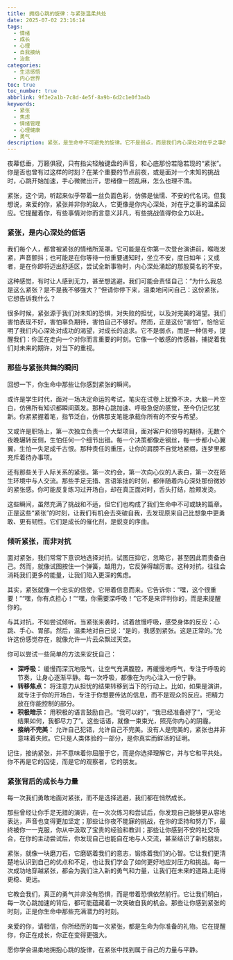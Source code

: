 ```yaml
---
title: 拥抱心跳的旋律：与紧张温柔共处
date: 2025-07-02 23:16:14
tags:
  - 情绪
  - 成长
  - 心理
  - 自我接纳
  - 治愈
categories:
  - 生活感悟
  - 内心世界
toc: true
toc_number: true
abbrlink: 9f3e2a1b-7c8d-4e5f-8a9b-6d2c1e0f3a4b
keywords:
  - 紧张
  - 焦虑
  - 情绪管理
  - 心理健康
  - 勇气
description: 紧张，是生命中不可避免的旋律。它不是弱点，而是我们内心深处对在乎之事的温柔回应。这篇文章将带你走进紧张的内心世界，学会倾听它、理解它，并最终与它温柔共处，发现其中蕴藏的成长与力量。
---
```


夜幕低垂，万籁俱寂，只有指尖轻触键盘的声音，和心底那份若隐若现的“紧张”。你是否也曾有过这样的时刻？在某个重要的节点前夜，或是面对一个未知的挑战时，心跳开始加速，手心微微出汗，思绪像一团乱麻，怎么也理不清。

紧张，这个词，听起来似乎带着一丝负面色彩，仿佛是怯懦、不安的代名词。但我想说，亲爱的你，紧张并非你的敌人，它更像是你内心深处，对在乎之事的温柔回应。它提醒着你，有些事情对你而言意义非凡，有些挑战值得你全力以赴。

### 紧张，是内心深处的低语

我们每个人，都曾被紧张的情绪所笼罩。它可能是在你第一次登台演讲前，喉咙发紧，声音颤抖；也可能是在你等待一份重要通知时，坐立不安，度日如年；又或者，是在你即将迈出舒适区，尝试全新事物时，内心深处涌起的那股莫名的不安。

这种感觉，有时让人感到无力，甚至想逃避。我们可能会责怪自己：“为什么我总是这么紧张？是不是我不够强大？”但请你停下来，温柔地问问自己：这份紧张，它想告诉我什么？

很多时候，紧张源于我们对未知的恐惧，对失败的担忧，以及对完美的渴望。我们害怕表现不好，害怕辜负期待，害怕自己不够好。然而，正是这份“害怕”，恰恰证明了我们内心深处对成功的渴望，对成长的追求。它不是弱点，而是一种信号，提醒我们：你正在走向一个对你而言重要的时刻。它像一个敏感的传感器，捕捉着我们对未来的期许，对当下的重视。

### 那些与紧张共舞的瞬间

回想一下，你生命中那些让你感到紧张的瞬间。

或许是学生时代，面对一场决定命运的考试，笔尖在试卷上犹豫不决，大脑一片空白，仿佛所有知识都瞬间蒸发。那种心跳加速、呼吸急促的感觉，至今仍记忆犹新。你紧紧握着笔，指节泛白，仿佛那支笔能承载你所有的不安与希望。

又或许是职场上，第一次独立负责一个大型项目，面对客户和领导的期待，无数个夜晚辗转反侧，生怕任何一个细节出错。每一个决策都像走钢丝，每一步都小心翼翼，生怕一失足成千古恨。那种责任的重压，让你的肩膀不自觉地紧绷，连梦里都充斥着待办事项。

还有那些关于人际关系的紧张。第一次约会，第一次向心仪的人表白，第一次在陌生环境中与人交流。那些手足无措、言语笨拙的时刻，都伴随着内心深处那份微妙的紧张感。你可能反复练习过开场白，却在真正面对时，舌头打结，脸颊发烫。

这些瞬间，虽然充满了挑战和不适，但它们也构成了我们生命中不可或缺的篇章。正是这些“紧张”的时刻，让我们有机会去突破自我，去发现原来自己比想象中更勇敢、更有韧性。它们是成长的催化剂，是蜕变的序曲。

### 倾听紧张，而非对抗

面对紧张，我们常常下意识地选择对抗，试图压抑它，忽略它，甚至因此而责备自己。然而，就像试图按住一个弹簧，越用力，它反弹得越厉害。这种对抗，往往会消耗我们更多的能量，让我们陷入更深的焦虑。

其实，紧张就像一个忠实的信使，它带着信息而来。它告诉你：“嘿，这个很重要！”“嘿，你有点担心！”“嘿，你需要深呼吸！”它不是来评判你的，而是来提醒你的。

与其对抗，不如尝试倾听。当紧张来袭时，试着放慢呼吸，感受身体的反应：心跳、手心、胃部。然后，温柔地对自己说：“是的，我感到紧张。这是正常的。”允许这份感觉存在，就像允许一片云朵飘过天空。

你可以尝试一些简单的方法来安抚自己：
*   **深呼吸：** 缓慢而深沉地吸气，让空气充满腹腔，再缓慢地呼气，专注于呼吸的节奏，让身心逐渐平静。每一次呼吸，都像在为内心注入一份宁静。
*   **转移焦点：** 将注意力从担忧的结果转移到当下的行动上。比如，如果是演讲，就专注于你的开场白，专注于你想要传达的信息，而不是观众的反应。把精力放在你能控制的部分。
*   **积极暗示：** 用积极的语言鼓励自己。“我可以的”，“我已经准备好了”，“无论结果如何，我都尽力了”。这些话语，就像一束束光，照亮你内心的阴霾。
*   **接纳不完美：** 允许自己犯错，允许自己不完美。没有人是完美的，紧张也并非意味着失败。它只是人类体验的一部分，是你真实而鲜活的证明。

记住，接纳紧张，并不意味着你屈服于它，而是你选择理解它，并与它和平共处。你不再是它的囚徒，而是它的观察者，它的朋友。

### 紧张背后的成长与力量

每一次我们勇敢地面对紧张，而不是选择逃避，我们都在悄然成长。

那些曾经让你手足无措的演讲，在一次次练习和尝试后，你发现自己能够更从容地表达，声音也变得更加坚定；那些让你夜不能寐的挑战，在你的坚持和努力下，最终被你一一克服，你从中汲取了宝贵的经验和教训；那些让你感到不安的社交场合，在你的主动尝试后，你发现自己也能自在地与人交流，甚至结识了新的朋友。

紧张，就像一块磨刀石，它磨砺着我们的意志，锻炼着我们的心智。它让我们更清楚地认识到自己的优点和不足，也让我们学会了如何更好地应对压力和挑战。每一次成功地穿越紧张，都会为我们注入新的勇气和力量，让我们在未来的道路上走得更稳、更远。

它教会我们，真正的勇气并非没有恐惧，而是带着恐惧依然前行。它让我们明白，每一次心跳加速的背后，都可能蕴藏着一次突破自我的机会。那些让你感到紧张的时刻，正是你生命中那些充满潜力的时刻。

亲爱的你，请相信，你所经历的每一次紧张，都是生命为你准备的礼物。它在提醒你，你正在成长，你正在变得更强大。

愿你学会温柔地拥抱心跳的旋律，在紧张中找到属于自己的力量与平静。